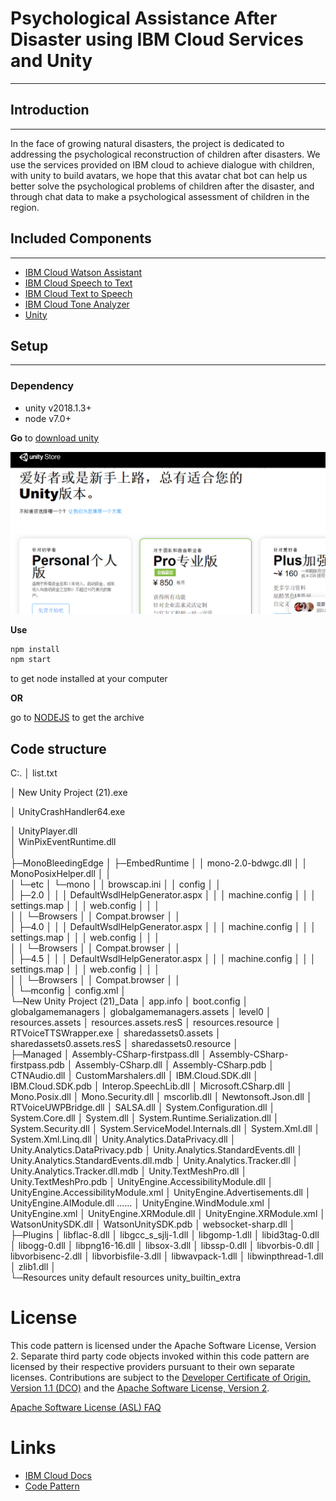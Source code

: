 # Psychological Assistance After Disaster using IBM Cloud Services and Unity
***
## Introduction
***
In the face of growing natural disasters, the project is dedicated to addressing the psychological reconstruction of children after disasters. We use the services provided on IBM cloud to achieve dialogue with children, with unity to build avatars, we hope that this avatar chat bot can help us better solve the psychological problems of children after the disaster, and through chat data to make a psychological assessment of children in the region.
## Included Components 
***
- [IBM Cloud Watson Assistant](https://cloud.ibm.com/catalog?search=label:%E8%BD%BB%E9%87%8F&category=ai)
- [IBM Cloud Speech to Text](https://cloud.ibm.com/catalog?search=label:%E8%BD%BB%E9%87%8F&category=ai)
- [IBM Cloud Text to Speech](https://cloud.ibm.com/catalog?search=label:%E8%BD%BB%E9%87%8F&category=ai)
- [IBM Cloud Tone Analyzer](https://cloud.ibm.com/catalog?search=label:%E8%BD%BB%E9%87%8F&category=ai)
- [Unity](https://unity.cn/)

## Setup
***
### Dependency

- unity v2018.1.3+
- node v7.0+  

**Go** to [download unity](https://unity.cn/)

!["download"](img/p1.PNG)

**Use**
```bash
npm install  
npm start
```
to get node installed at your computer

**OR**

go to [NODEJS](https://nodejs.org/en/) to get the archive

## Code structure
C:.
│  list.txt

│  New Unity Project (21).exe

│  UnityCrashHandler64.exe

│  UnityPlayer.dll  
│  WinPixEventRuntime.dll  
│  
├─MonoBleedingEdge
│  ├─EmbedRuntime
│  │      mono-2.0-bdwgc.dll
│  │      MonoPosixHelper.dll
│  │      
│  └─etc
│      └─mono
│          │  browscap.ini
│          │  config
│          │  
│          ├─2.0
│          │  │  DefaultWsdlHelpGenerator.aspx
│          │  │  machine.config
│          │  │  settings.map
│          │  │  web.config
│          │  │  
│          │  └─Browsers
│          │          Compat.browser
│          │          
│          ├─4.0
│          │  │  DefaultWsdlHelpGenerator.aspx
│          │  │  machine.config
│          │  │  settings.map
│          │  │  web.config
│          │  │  
│          │  └─Browsers
│          │          Compat.browser
│          │          
│          ├─4.5
│          │  │  DefaultWsdlHelpGenerator.aspx
│          │  │  machine.config
│          │  │  settings.map
│          │  │  web.config
│          │  │  
│          │  └─Browsers
│          │          Compat.browser
│          │          
│          └─mconfig
│                  config.xml
│                  
└─New Unity Project (21)_Data
    │  app.info
    │  boot.config
    │  globalgamemanagers
    │  globalgamemanagers.assets
    │  level0
    │  resources.assets
    │  resources.assets.resS
    │  resources.resource
    │  RTVoiceTTSWrapper.exe
    │  sharedassets0.assets
    │  sharedassets0.assets.resS
    │  sharedassets0.resource
    │  
    ├─Managed
    │      Assembly-CSharp-firstpass.dll
    │      Assembly-CSharp-firstpass.pdb
    │      Assembly-CSharp.dll
    │      Assembly-CSharp.pdb
    │      CTNAudio.dll
    │      CustomMarshalers.dll
    │      IBM.Cloud.SDK.dll
    │      IBM.Cloud.SDK.pdb
    │      Interop.SpeechLib.dll
    │      Microsoft.CSharp.dll
    │      Mono.Posix.dll
    │      Mono.Security.dll
    │      mscorlib.dll
    │      Newtonsoft.Json.dll
    │      RTVoiceUWPBridge.dll
    │      SALSA.dll
    │      System.Configuration.dll
    │      System.Core.dll
    │      System.dll
    │      System.Runtime.Serialization.dll
    │      System.Security.dll
    │      System.ServiceModel.Internals.dll
    │      System.Xml.dll
    │      System.Xml.Linq.dll
    │      Unity.Analytics.DataPrivacy.dll
    │      Unity.Analytics.DataPrivacy.pdb
    │      Unity.Analytics.StandardEvents.dll
    │      Unity.Analytics.StandardEvents.dll.mdb
    │      Unity.Analytics.Tracker.dll
    │      Unity.Analytics.Tracker.dll.mdb
    │      Unity.TextMeshPro.dll
    │      Unity.TextMeshPro.pdb
    │      UnityEngine.AccessibilityModule.dll
    │      UnityEngine.AccessibilityModule.xml
    │      UnityEngine.Advertisements.dll
    │      UnityEngine.AIModule.dll
   ......
    │      UnityEngine.WindModule.xml
    │      UnityEngine.xml
    │      UnityEngine.XRModule.dll
    │      UnityEngine.XRModule.xml
    │      WatsonUnitySDK.dll
    │      WatsonUnitySDK.pdb
    │      websocket-sharp.dll
    │      
    ├─Plugins
    │      libflac-8.dll
    │      libgcc_s_sjlj-1.dll
    │      libgomp-1.dll
    │      libid3tag-0.dll
    │      libogg-0.dll
    │      libpng16-16.dll
    │      libsox-3.dll
    │      libssp-0.dll
    │      libvorbis-0.dll
    │      libvorbisenc-2.dll
    │      libvorbisfile-3.dll
    │      libwavpack-1.dll
    │      libwinpthread-1.dll
    │      zlib1.dll
    │      
    └─Resources
            unity default resources
            unity_builtin_extra
            


# License

This code pattern is licensed under the Apache Software License, Version 2.  Separate third party code objects invoked within this code pattern are licensed by their respective providers pursuant to their own separate licenses. Contributions are subject to the [Developer Certificate of Origin, Version 1.1 (DCO)](https://developercertificate.org/) and the [Apache Software License, Version 2](https://www.apache.org/licenses/LICENSE-2.0.txt).

[Apache Software License (ASL) FAQ](https://www.apache.org/foundation/license-faq.html#WhatDoesItMEAN)
# Links

* [IBM Cloud Docs](https://cloud.ibm.com/docs/)
* [Code Pattern](https://developer.ibm.com/cn/patterns/)


